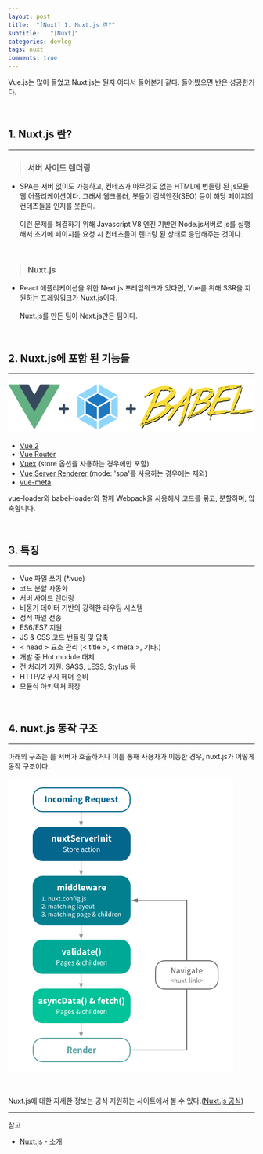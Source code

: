 ```yaml
---
layout: post
title:  "[Nuxt] 1. Nuxt.js 란?"
subtitle:   "[Nuxt]"
categories: devlog
tags: nuxt
comments: true
---
```


Vue.js는 많이 들었고 Nuxt.js는 뭔지 어디서 들어본거 같다. 들어봤으면 반은 성공한거다.

<br>


## 1. Nuxt.js 란?
---

> ### 서버 사이드 렌더링
 - SPA는 서버 없이도 가능하고, 컨테츠가 아무것도 없는 HTML에 번들링 된 js모듈 웹 어플리케이션이다. 그래서 웹크롤러, 봇들이 검색엔진(SEO) 등이 해당 페이지의 컨테츠들을 인지를 못한다.<br>  
 이런 문제를 해결하기 위해 Javascript V8 엔진 기반인 Node.js서버로 js를 실행해서 초기에 페이지를 요청 시 컨테츠들이 렌더링 된 상태로 응답해주는 것이다.

<br>


> ### Nuxt.js
 - React 애플리케이션을 위한 Next.js 프레임워크가 있다면,
Vue를 위해 SSR을 지원하는 프레임워크가 Nuxt.js이다.<br>  
Nuxt.js를 만든 팀이 Next.js만든 팀이다.

<br>


## 2. Nuxt.js에 포함 된 기능들
---

[![What is Nuxt-s1](/assets/img/devlog/201811/2018-11-15-What-is-Nuxt-s1.png)]()

- [Vue 2](https://vuejs.org/)
- [Vue Router](https://router.vuejs.org/en/)
- [Vuex](https://vuex.vuejs.org/guide/) (store 옵션을 사용하는 경우에만 포함)
- [Vue Server Renderer](https://ssr.vuejs.org/) (mode: 'spa'를 사용하는 경우에는 제외)
- [vue-meta](https://github.com/declandewet/vue-meta)

vue-loader와 babel-loader와 함께 Webpack을 사용해서 코드를 묶고, 분할하며, 압축합니다.

<br>


## 3. 특징
---

- Vue 파일 쓰기 (*.vue)
- 코드 분할 자동화
- 서버 사이드 렌더링
- 비동기 데이터 기반의 강력한 라우팅 시스템
- 정적 파일 전송
- ES6/ES7 지원
- JS & CSS 코드 번들링 및 압축
- < head > 요소 관리 (< title >, < meta >, 기타.)
- 개발 중 Hot module 대체
- 전 처리기 지원: SASS, LESS, Stylus 등
- HTTP/2 푸시 헤더 준비
- 모듈식 아키텍처 확장

<br>


## 4. nuxt.js 동작 구조
---

아래의 구조는 <nuxt-link>를 서버가 호출하거나 이를 통해 사용자가 이동한 경우, nuxt.js가 어떻게 동작 구조이다.

[![What is Nuxt-s2](/assets/img/devlog/201811/2018-11-15-What-is-Nuxt-s2.png)]()

<br>

Nuxt.js에 대한 자세한 정보는 공식 지원하는 사이트에서 볼 수 있다.([Nuxt.js 공식](https://ko.nuxtjs.org/guide/))

---
참고

+ [Nuxt.js - 소개](https://ko.nuxtjs.org/guide/)
